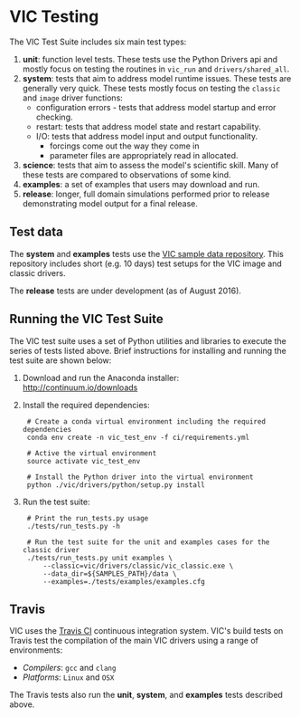 VIC Testing
========

The VIC Test Suite includes six main test types:

1.  **unit**:  function level tests. These tests use the Python Drivers api and mostly focus on testing the routines in `vic_run` and `drivers/shared_all`.
2.  **system**: tests that aim to address model runtime issues.  These tests are generally very quick. These tests mostly focus on testing the `classic` and `image` driver functions:
    * configuration errors - tests that address model startup and error checking.
    * restart:  tests that address model state and restart capability.
    * I/O:  tests that address model input and output functionality.
        *  forcings come out the way they come in
        *  parameter files are appropriately read in allocated.
3.  **science**:  tests that aim to assess the model's scientific skill.  Many of these tests are compared to observations of some kind.
4.  **examples**:  a set of examples that users may download and run.
5.  **release**:  longer, full domain simulations performed prior to release demonstrating model output for a final release.

## Test data

The **system** and **examples** tests use the [VIC sample data repository](https://github.com/UW-Hydro/VIC_sample_data). This repository includes short (e.g. 10 days) test setups for the VIC image and classic drivers.

The **release** tests are under development (as of August 2016).

## Running the VIC Test Suite

The VIC test suite uses a set of Python utilities and libraries to execute the series of tests listed above. Brief instructions for installing and running the test suite are shown below:

1. Download and run the Anaconda installer: http://continuum.io/downloads
2. Install the required dependencies:

        # Create a conda virtual environment including the required dependencies
        conda env create -n vic_test_env -f ci/requirements.yml

        # Active the virtual environment
        source activate vic_test_env

        # Install the Python driver into the virtual environment
        python ./vic/drivers/python/setup.py install

3. Run the test suite:

        # Print the run_tests.py usage
        ./tests/run_tests.py -h

        # Run the test suite for the unit and examples cases for the classic driver
        ./tests/run_tests.py unit examples \
            --classic=vic/drivers/classic/vic_classic.exe \
            --data_dir=${SAMPLES_PATH}/data \
            --examples=./tests/examples/examples.cfg

## Travis

VIC uses the [Travis CI](http://travis-ci.org/) continuous integration system. VIC's build tests on Travis test the compilation of the main VIC drivers using a range of environments:

- *Compilers*: `gcc` and `clang`
- *Platforms*: `Linux` and `OSX`

The Travis tests also run the **unit**, **system**, and **examples** tests described above.
